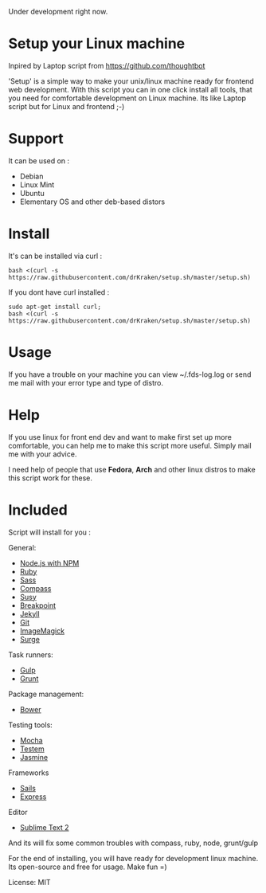 Under development right now.

# Setup your Linux machine

Inpired by Laptop script from <https://github.com/thoughtbot> 

'Setup' is a simple way to make your unix/linux machine ready for frontend web development.
With this script you can in one click install all tools, that you need for comfortable development on Linux machine. Its like Laptop script but for Linux and frontend ;-)

# Support

It can be used on : 

* Debian
* Linux Mint
* Ubuntu
* Elementary OS
  and other deb-based distors

# Install

It's can be installed via curl : 

    bash <(curl -s https://raw.githubusercontent.com/drKraken/setup.sh/master/setup.sh)

If you dont have curl installed : 

    sudo apt-get install curl;
    bash <(curl -s https://raw.githubusercontent.com/drKraken/setup.sh/master/setup.sh)

# Usage 

If you have a trouble on your machine you can view ~/.fds-log.log or send me mail with your error type and type of distro.

# Help

If you use linux for front end dev and want to make first set up more comfortable, you can help me to make this script more useful. Simply mail me with your advice.

I need help of people that use **Fedora**, **Arch** and other linux distros to make this script work for these.

# Included

Script will install for you : 

General:

* [Node.js with NPM](www.nodejs.org)
* [Ruby]()
* [Sass]()
* [Compass]()
* [Susy]()
* [Breakpoint]()
* [Jekyll]()
* [Git]()
* [ImageMagick]()
* [Surge](http://surge.sh)

Task runners:

* [Gulp]()
* [Grunt]()

Package management:

* [Bower]()

Testing tools:

* [Mocha]()
* [Testem]()
* [Jasmine](https://github.com/jasmine/jasmine-npm)

Frameworks

* [Sails]()
* [Express]()

Editor

* [Sublime Text 2]()

And its will fix some common troubles with compass, ruby, node, grunt/gulp

For the end of installing, you will have ready for development linux machine.
Its open-source and free for usage. Make fun =)

License: MIT
